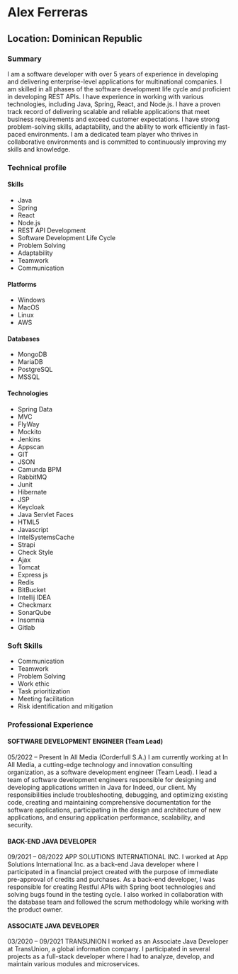 # Alex Ferreras
## Location: Dominican Republic

### Summary
I am a software developer with over 5 years of experience in developing and delivering enterprise-level applications for multinational companies. I am skilled in all phases of the software development life cycle and proficient in developing REST APIs. I have experience in working with various technologies, including Java, Spring, React, and Node.js. I have a proven track record of delivering scalable and reliable applications that meet business requirements and exceed customer expectations. I have strong problem-solving skills, adaptability, and the ability to work efficiently in fast-paced environments. I am a dedicated team player who thrives in collaborative environments and is committed to continuously improving my skills and knowledge.

### Technical profile
#### Skills
- Java
- Spring
- React
- Node.js
- REST API Development
- Software Development Life Cycle
- Problem Solving
- Adaptability
- Teamwork
- Communication

#### Platforms
- Windows
- MacOS
- Linux
- AWS

#### Databases
- MongoDB
- MariaDB
- PostgreSQL
- MSSQL

#### Technologies
- Spring Data
- MVC
- FlyWay
- Mockito
- Jenkins
- Appscan
- GIT
- JSON
- Camunda BPM
- RabbitMQ
- Junit
- Hibernate
- JSP
- Keycloak
- Java Servlet Faces
- HTML5
- Javascript
- IntelSystemsCache
- Strapi
- Check Style
- Ajax
- Tomcat
- Express js
- Redis
- BitBucket
- Intellij IDEA
- Checkmarx
- SonarQube
- Insomnia
- Gitlab

### Soft Skills
- Communication
- Teamwork
- Problem Solving
- Work ethic
- Task prioritization
- Meeting facilitation
- Risk identification and mitigation

### Professional Experience
#### SOFTWARE DEVELOPMENT ENGINEER (Team Lead)
05/2022 – Present
In All Media (Corderfull S.A.)
I am currently working at In All Media, a cutting-edge technology and innovation consulting organization, as a software development engineer (Team Lead). I lead a team of software development engineers responsible for designing and developing applications written in Java for Indeed, our client. My responsibilities include troubleshooting, debugging, and optimizing existing code, creating and maintaining comprehensive documentation for the software applications, participating in the design and architecture of new applications, and ensuring application performance, scalability, and security.

#### BACK-END JAVA DEVELOPER
09/2021 – 08/2022
APP SOLUTIONS INTERNATIONAL INC.
I worked at App Solutions International Inc. as a back-end Java developer where I participated in a financial project created with the purpose of immediate pre-approval of credits and purchases. As a back-end developer, I was responsible for creating Restful APIs with Spring boot technologies and solving bugs found in the testing cycle. I also worked in collaboration with the database team and followed the scrum methodology while working with the product owner.

#### ASSOCIATE JAVA DEVELOPER
03/2020 – 09/2021
TRANSUNION
I worked as an Associate Java Developer at TransUnion, a global information company. I participated in several projects as a full-stack developer where I had to analyze, develop, and maintain various modules and microservices.
